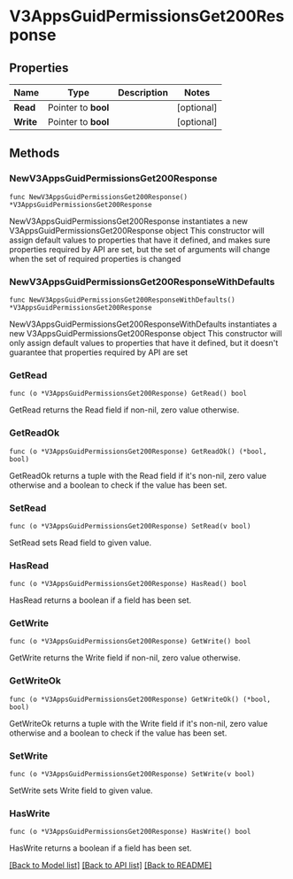# V3AppsGuidPermissionsGet200Response

## Properties

Name | Type | Description | Notes
------------ | ------------- | ------------- | -------------
**Read** | Pointer to **bool** |  | [optional] 
**Write** | Pointer to **bool** |  | [optional] 

## Methods

### NewV3AppsGuidPermissionsGet200Response

`func NewV3AppsGuidPermissionsGet200Response() *V3AppsGuidPermissionsGet200Response`

NewV3AppsGuidPermissionsGet200Response instantiates a new V3AppsGuidPermissionsGet200Response object
This constructor will assign default values to properties that have it defined,
and makes sure properties required by API are set, but the set of arguments
will change when the set of required properties is changed

### NewV3AppsGuidPermissionsGet200ResponseWithDefaults

`func NewV3AppsGuidPermissionsGet200ResponseWithDefaults() *V3AppsGuidPermissionsGet200Response`

NewV3AppsGuidPermissionsGet200ResponseWithDefaults instantiates a new V3AppsGuidPermissionsGet200Response object
This constructor will only assign default values to properties that have it defined,
but it doesn't guarantee that properties required by API are set

### GetRead

`func (o *V3AppsGuidPermissionsGet200Response) GetRead() bool`

GetRead returns the Read field if non-nil, zero value otherwise.

### GetReadOk

`func (o *V3AppsGuidPermissionsGet200Response) GetReadOk() (*bool, bool)`

GetReadOk returns a tuple with the Read field if it's non-nil, zero value otherwise
and a boolean to check if the value has been set.

### SetRead

`func (o *V3AppsGuidPermissionsGet200Response) SetRead(v bool)`

SetRead sets Read field to given value.

### HasRead

`func (o *V3AppsGuidPermissionsGet200Response) HasRead() bool`

HasRead returns a boolean if a field has been set.

### GetWrite

`func (o *V3AppsGuidPermissionsGet200Response) GetWrite() bool`

GetWrite returns the Write field if non-nil, zero value otherwise.

### GetWriteOk

`func (o *V3AppsGuidPermissionsGet200Response) GetWriteOk() (*bool, bool)`

GetWriteOk returns a tuple with the Write field if it's non-nil, zero value otherwise
and a boolean to check if the value has been set.

### SetWrite

`func (o *V3AppsGuidPermissionsGet200Response) SetWrite(v bool)`

SetWrite sets Write field to given value.

### HasWrite

`func (o *V3AppsGuidPermissionsGet200Response) HasWrite() bool`

HasWrite returns a boolean if a field has been set.


[[Back to Model list]](../README.md#documentation-for-models) [[Back to API list]](../README.md#documentation-for-api-endpoints) [[Back to README]](../README.md)


